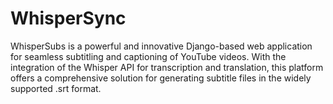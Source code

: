 # WhisperSync
WhisperSubs is a powerful and innovative Django-based web application for seamless subtitling and captioning of YouTube videos. With the integration of the Whisper API for transcription and translation, this platform offers a comprehensive solution for generating subtitle files in the widely supported .srt format.
